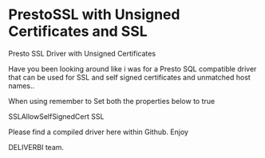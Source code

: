 # PrestoSSL with Unsigned Certificates and SSL
Presto SSL Driver with Unsigned Certificates

Have you been looking around like i was for a Presto SQL compatible driver that can be used for SSL and self signed certificates and unmatched host names..

When using remember to Set both the properties below to true

SSLAllowSelfSignedCert
SSL

Please find a compiled driver here within Github. Enjoy

DELIVERBI team.
